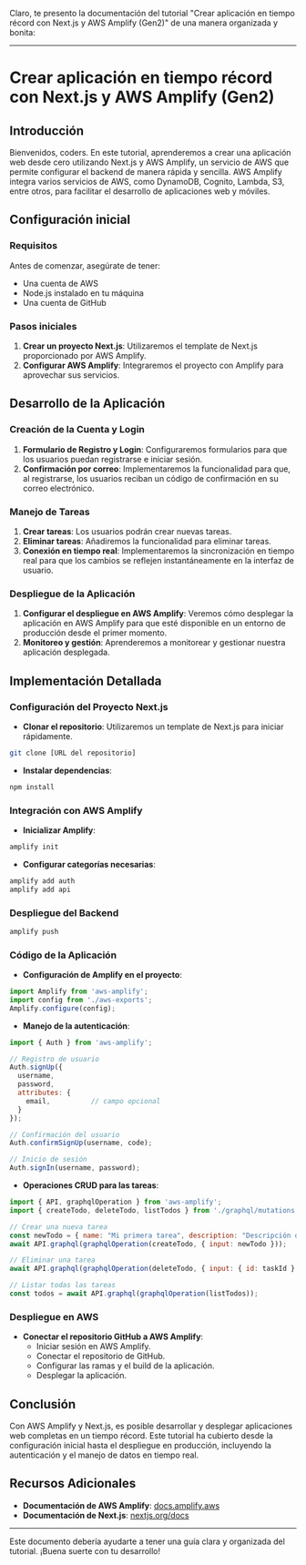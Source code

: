 Claro, te presento la documentación del tutorial "Crear aplicación en tiempo récord con Next.js y AWS Amplify (Gen2)" de una manera organizada y bonita:

---

# **Crear aplicación en tiempo récord con Next.js y AWS Amplify (Gen2)**

## **Introducción**
Bienvenidos, coders. En este tutorial, aprenderemos a crear una aplicación web desde cero utilizando Next.js y AWS Amplify, un servicio de AWS que permite configurar el backend de manera rápida y sencilla. AWS Amplify integra varios servicios de AWS, como DynamoDB, Cognito, Lambda, S3, entre otros, para facilitar el desarrollo de aplicaciones web y móviles.

## **Configuración inicial**

### **Requisitos**
Antes de comenzar, asegúrate de tener:
- Una cuenta de AWS
- Node.js instalado en tu máquina
- Una cuenta de GitHub

### **Pasos iniciales**
1. **Crear un proyecto Next.js**: Utilizaremos el template de Next.js proporcionado por AWS Amplify.
2. **Configurar AWS Amplify**: Integraremos el proyecto con Amplify para aprovechar sus servicios.

## **Desarrollo de la Aplicación**

### **Creación de la Cuenta y Login**
1. **Formulario de Registro y Login**: Configuraremos formularios para que los usuarios puedan registrarse e iniciar sesión.
2. **Confirmación por correo**: Implementaremos la funcionalidad para que, al registrarse, los usuarios reciban un código de confirmación en su correo electrónico.

### **Manejo de Tareas**
1. **Crear tareas**: Los usuarios podrán crear nuevas tareas.
2. **Eliminar tareas**: Añadiremos la funcionalidad para eliminar tareas.
3. **Conexión en tiempo real**: Implementaremos la sincronización en tiempo real para que los cambios se reflejen instantáneamente en la interfaz de usuario.

### **Despliegue de la Aplicación**
1. **Configurar el despliegue en AWS Amplify**: Veremos cómo desplegar la aplicación en AWS Amplify para que esté disponible en un entorno de producción desde el primer momento.
2. **Monitoreo y gestión**: Aprenderemos a monitorear y gestionar nuestra aplicación desplegada.

## **Implementación Detallada**

### **Configuración del Proyecto Next.js**
- **Clonar el repositorio**: Utilizaremos un template de Next.js para iniciar rápidamente.
```sh
git clone [URL del repositorio]
```
- **Instalar dependencias**:
```sh
npm install
```

### **Integración con AWS Amplify**
- **Inicializar Amplify**:
```sh
amplify init
```
- **Configurar categorías necesarias**:
```sh
amplify add auth
amplify add api
```

### **Despliegue del Backend**
```sh
amplify push
```

### **Código de la Aplicación**
- **Configuración de Amplify en el proyecto**:
```javascript
import Amplify from 'aws-amplify';
import config from './aws-exports';
Amplify.configure(config);
```

- **Manejo de la autenticación**:
```javascript
import { Auth } from 'aws-amplify';

// Registro de usuario
Auth.signUp({
  username,
  password,
  attributes: {
    email,          // campo opcional
  }
});

// Confirmación del usuario
Auth.confirmSignUp(username, code);

// Inicio de sesión
Auth.signIn(username, password);
```

- **Operaciones CRUD para las tareas**:
```javascript
import { API, graphqlOperation } from 'aws-amplify';
import { createTodo, deleteTodo, listTodos } from './graphql/mutations';

// Crear una nueva tarea
const newTodo = { name: "Mi primera tarea", description: "Descripción de la tarea" };
await API.graphql(graphqlOperation(createTodo, { input: newTodo }));

// Eliminar una tarea
await API.graphql(graphqlOperation(deleteTodo, { input: { id: taskId } }));

// Listar todas las tareas
const todos = await API.graphql(graphqlOperation(listTodos));
```

### **Despliegue en AWS**
- **Conectar el repositorio GitHub a AWS Amplify**:
  - Iniciar sesión en AWS Amplify.
  - Conectar el repositorio de GitHub.
  - Configurar las ramas y el build de la aplicación.
  - Desplegar la aplicación.

## **Conclusión**
Con AWS Amplify y Next.js, es posible desarrollar y desplegar aplicaciones web completas en un tiempo récord. Este tutorial ha cubierto desde la configuración inicial hasta el despliegue en producción, incluyendo la autenticación y el manejo de datos en tiempo real.

## **Recursos Adicionales**
- **Documentación de AWS Amplify**: [docs.amplify.aws](https://docs.amplify.aws/)
- **Documentación de Next.js**: [nextjs.org/docs](https://nextjs.org/docs)

---

Este documento debería ayudarte a tener una guía clara y organizada del tutorial. ¡Buena suerte con tu desarrollo!
